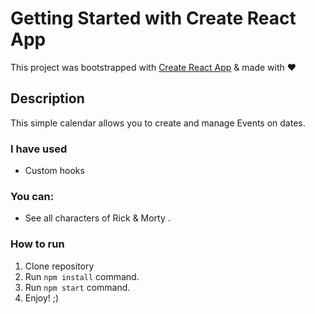 # Getting Started with Create React App

This project was bootstrapped with [Create React App](https://github.com/facebook/create-react-app) & made with ♥

## Description

This simple calendar allows you to create and manage Events on dates.

### I have used

* Custom hooks

### You can:
* See all characters of Rick & Morty .

### How to run

1. Clone repository
2. Run `npm install` command.
3. Run `npm start` command.
4. Enjoy! ;)
